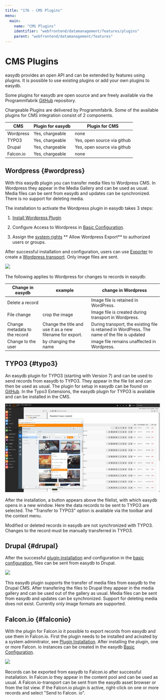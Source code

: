 ```yaml
---
title: "176 - CMS Plugins"
menu:
  main:
    name: "CMS Plugins"
    identifier: "webfrontend/datamanagement/features/plugins"
    parent: "webfrontend/datamanagement/features"
---
```

# CMS Plugins

easydb provides an open API and can be extended by features using plugins. It is possible to use existing plugins or add your own plugins to easydb.

Some plugins for easydb are open source and are freely available via the Programmfabrik [GitHub](https://github.com/programmfabrik) repository.

Chargeable Plugins are delivered by Programmfabrik. Some of the available plugins for CMS integration consist of 2 components.

|CMS|	Plugin for easydb	| Plugin for CMS|
|---|---|---|
|Wordpress|	Yes, chargeable |none|
|TYPO3|Yes, chargeable	|Yes, open source via github|
|Drupal|Yes, chargeable	|Yes, open source via github|
|Falcon.io|	Yes, chargeable |none|


## Wordpress {#wordpress}

With this easydb plugin you can transfer media files to Wordpress CMS. In Wordpress they appear in the Media Gallery and can be used as usual. Media files can be sent from easydb and updates can be synchronized. There is no support for deleting media.

The installation to activate the Wordpress plugin in easydb takes 3 steps:

1. [Install Wordpress Plugin](/en/sysadmin/installation/plugin)

2. Configure Access to Wordpress in [Basic Configuration](/en/webfrontend/administration/base-config/cms).

3. Assign the [system rights](/en/webfrontend/rightsmanagement) ** Allow Wordpress Export** to authorized users or groups.

After successful installation and configuration, users can use [Exporter](../../features/export) to create a [Wordpress transport](../../features/export). Only image files are sent.

![](wp_transport_en.jpg)

The following applies to Wordpress for changes to records in easydb:

|Change in easydb | example | change in Wordpress |
|---|---|---|
| Delete a record || Image file is retained in WordPress. |
| File change | crop the image | Image file is created during transport in Wordpress. |
| Change metadata to the record | Change the title and use it as a new filename for export. | During transport, the existing file is retained in WordPress. The name of the file is updated
| Change to the user | by changing the name | image file remains unaffected in Wordpress. |


## TYPO3 {#typo3}

An easydb plugin for TYPO3 (starting with Version 7) and can be used to send records from easydb to TYPO3. They appear in the file list and can then be used as usual. The plugin for setup in easydb can be found on [GitHub](https://github.com/programmfabrik/typo3-easydb-plugin). In the Typo3 Extensions, the easydb plugin for TYPO3 is available and can be installed in the CMS.

![TYPO3 plugin for easydb](typo3_easydb_plugin_en.png)

After the installation, a button appears above the filelist, with which easydb opens in a new window. Here the data records to be sent to TYPO3 are selected. The "Transfer to TYPO3" option is available via the toolbar and the context menu.

Modified or deleted records in easydb are not synchronized with TYPO3. Changes to the record must be manually transferred in TYPO3.

## Drupal {#drupal}

After the successful [plugin installation](/en/sysadmin/installation/plugin) and configuration in the [basic configuration](/en/webfrontend/administration/base-config/cms), files can be sent from easydb to Drupal.

![](drupal1_en.jpg)

This easydb plugin supports the transfer of media files from easydb to the Drupal CMS. After transfering the files to Drupal they appear in the media gallery and can be used out of the gallery as usual. Media files can be sent from easydb and updates can be synchronized. Support for deleting media does not exist. Currently only image formats are supported.


## Falcon.io {#falconio}

With the plugin for Falcon.io it possible to export records from easydb and use them in Falcon.io. First the plugin needs to be installed and acivated by a system adminitrator, see [Plugin Installation](/en/sysadmin/installation/plugin). After installing the plugin, one or more Falcon. io instances can be created in the easydb [Basic Configuration](../../../administration/base-config).

![](falconio_en.jpg)

Records can be exported from easydb to Falcon.io after successful installation. In Falcon.io they appear in the content pool and can be used as usual.
A Falcon.io-transport can be sent from the easydb asset browser or from the list view. If the Falcon.io plugin is active, right-click on one or more records and select "Send to Falcon. io".

